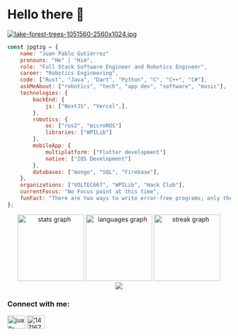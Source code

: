 # Hello there 👋

[![lake-forest-trees-1051560-2560x1024.jpg](https://i.postimg.cc/tC0gfwfv/lake-forest-trees-1051560-2560x1024.jpg)](https://postimg.cc/rzJcRnq5)

```javascript
const jpgtzg = {
    name: "Juan Pablo Gutiérrez"
    pronouns: "He" | "Him",
    role: "Full Stack Software Engineer and Robotics Engineer",
    career: "Robotics Engineering",
    code: ["Rust", "Java", "Dart", "Python", "C", "C++", "C#"],
    askMeAbout: ["robotics", "tech", "app dev", "software", "music"],
    technologies: {
        backEnd: {
            js: ["NextJS", "Vercel",],
        },
        robotics: {
            os: ["ros2", "microROS"]
            libraries: ["WPILib"]
        },
        mobileApp: {
            multiplatform: ["Flutter development"]
            native: ["IOS Development"] 
        },
        databases: ["mongo", "SQL", "Firebase"],
    },
    organizations: ["VOLTEC667", "WPILib", "Hack Club"],
    currentFocus: "No Focus point at this time",
    funFact: "There are two ways to write error-free programs; only the third one works"
};
```

<div align="center">
  <img src="https://github-readme-stats.vercel.app/api?username=jpgtzg&hide_title=false&hide_rank=false&show_icons=true&include_all_commits=true&count_private=true&disable_animations=false&theme=transparent&locale=en&hide_border=false&order=1" height="150" alt="stats graph"  />
  <img src="https://github-readme-stats.vercel.app/api/top-langs?username=jpgtzg&locale=en&hide_title=false&layout=compact&card_width=320&langs_count=5&theme=transparent&hide_border=false&order=2" height="150" alt="languages graph"  />
  <img src="https://streak-stats.demolab.com?user=jpgtzg&locale=en&mode=daily&theme=transparent&hide_border=false&border_radius=5&order=3" height="150" alt="streak graph"  />
</div>

<div align="center">
        <img src = "https://quotes-github-readme.vercel.app/api?type=vertical&theme=algolia&border=true"/>
</div>

<h3 align="left">Connect with me:</h3>
<p align="left">
<a href="https://linkedin.com/in/juan-pablo-gutiérrez-garcía-68609023b" target="blank"><img align="center" src="https://raw.githubusercontent.com/rahuldkjain/github-profile-readme-generator/master/src/images/icons/Social/linked-in-alt.svg" alt="juan-pablo-gutiérrez-garcía-68609023b" height="30" width="40" /></a>
<a href="https://stackoverflow.com/users/14716720" target="blank"><img align="center" src="https://raw.githubusercontent.com/rahuldkjain/github-profile-readme-generator/master/src/images/icons/Social/stack-overflow.svg" alt="14716720" height="30" width="40" /></a>
</p>
